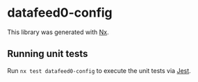 # datafeed0-config

This library was generated with [Nx](https://nx.dev).

## Running unit tests

Run `nx test datafeed0-config` to execute the unit tests via [Jest](https://jestjs.io).
